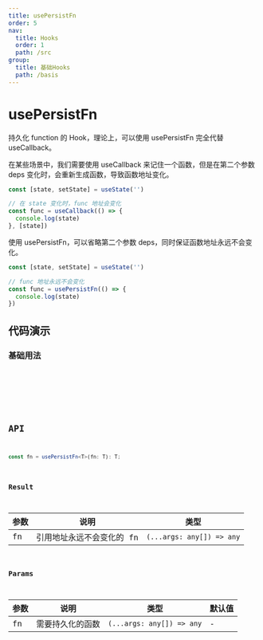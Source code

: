 ```yaml
---
title: usePersistFn
order: 5
nav:
  title: Hooks
  order: 1
  path: /src
group:
  title: 基础Hooks
  path: /basis
---
```


# usePersistFn

持久化 function 的 Hook，理论上，可以使用 usePersistFn 完全代替 useCallback。

在某些场景中，我们需要使用 useCallback 来记住一个函数，但是在第二个参数 deps 变化时，会重新生成函数，导致函数地址变化。

```js
const [state, setState] = useState('')

// 在 state 变化时，func 地址会变化
const func = useCallback(() => {
  console.log(state)
}, [state])
```

使用 usePersistFn，可以省略第二个参数 deps，同时保证函数地址永远不会变化。

```js
const [state, setState] = useState('')

// func 地址永远不会变化
const func = usePersistFn(() => {
  console.log(state)
})
```

## 代码演示

### 基础用法

<code src="./demo/demo1.tsx" />

<!-- ### 性能提升 -->

<!-- <code src="./demo/demo2.tsx" /> -->

## API

```typescript
const fn = usePersistFn<T>(fn: T): T;
```

### Result

| 参数 | 说明                      | 类型                      |
| ---- | ------------------------- | ------------------------- |
| fn   | 引用地址永远不会变化的 fn | `(...args: any[]) => any` |

### Params

| 参数 | 说明             | 类型                      | 默认值 |
| ---- | ---------------- | ------------------------- | ------ |
| fn   | 需要持久化的函数 | `(...args: any[]) => any` | -      |

